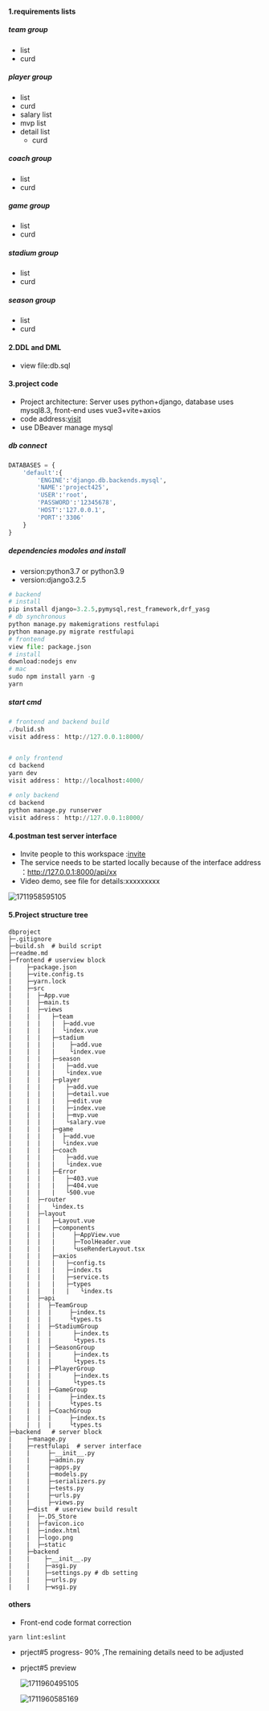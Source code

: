 #### 1.requirements lists

##### team group

- list
- curd

##### player group

- list
- curd
- salary list
- mvp list
- detail list
  - curd

##### coach group

- list
- curd

##### game group

- list
- curd

##### stadium group

- list
- curd

##### season group

- list
- curd

#### 2.DDL and DML

- view file:db.sql

#### 3.project code

- Project architecture: Server uses python+django, database uses mysql8.3, front-end uses vue3+vite+axios
- code address:[visit](https://gitee.com/webdzq/dbproject)
- use DBeaver manage mysql

##### db connect

```python
DATABASES = {
    'default':{
        'ENGINE':'django.db.backends.mysql',
        'NAME':'project425',
        'USER':'root',
        'PASSWORD':'12345678',
        'HOST':'127.0.0.1',
        'PORT':'3306'
    }
}

```

##### dependencies modoles and install

- version:python3.7 or python3.9
- version:django3.2.5

```python
# backend
# install 
pip install django=3.2.5,pymysql,rest_framework,drf_yasg
# db synchronous
python manage.py makemigrations restfulapi
python manage.py migrate restfulapi
# frontend
view file: package.json
# install
download:nodejs env
# mac
sudo npm install yarn -g
yarn 

```

##### start cmd

```python
# frontend and backend build
./bulid.sh
visit address： http://127.0.0.1:8000/


# only frontend
cd backend
yarn dev 
visit address： http://localhost:4000/

# only backend 
cd backend
python manage.py runserver
visit address： http://127.0.0.1:8000/

```

#### 4.postman test server interface

- Invite people to this workspace :[invite](https://app.getpostman.com/join-team?invite_code=50b47d9ecc6331c3a3fc09747f5906f6&target_code=2adb067cc38611979f0b13d0c641545c)
- The service needs to be started locally because of the interface address ：http://127.0.0.1:8000/api/xx
- Video demo, see file for details:xxxxxxxxx

![1711958595105](./image/tasklist/1711958595105.png)

#### 5.Project structure tree

```
dbproject
├─.gitignore
├─build.sh  # build script
├─readme.md
├─frontend # userview block
|    ├─package.json
|    ├─vite.config.ts
|    ├─yarn.lock
|    ├─src
|    |  ├─App.vue
|    |  ├─main.ts
|    |  ├─views
|    |  |   ├─team
|    |  |   |  ├─add.vue
|    |  |   |  └index.vue
|    |  |   ├─stadium
|    |  |   |    ├─add.vue
|    |  |   |    └index.vue
|    |  |   ├─season
|    |  |   |   ├─add.vue
|    |  |   |   └index.vue
|    |  |   ├─player
|    |  |   |   ├─add.vue
|    |  |   |   ├─detail.vue
|    |  |   |   ├─edit.vue
|    |  |   |   ├─index.vue
|    |  |   |   ├─mvp.vue
|    |  |   |   └salary.vue
|    |  |   ├─game
|    |  |   |  ├─add.vue
|    |  |   |  └index.vue
|    |  |   ├─coach
|    |  |   |   ├─add.vue
|    |  |   |   └index.vue
|    |  |   ├─Error
|    |  |   |   ├─403.vue
|    |  |   |   ├─404.vue
|    |  |   |   └500.vue
|    |  ├─router
|    |  |   └index.ts
|    |  ├─layout
|    |  |   ├─Layout.vue
|    |  |   ├─components
|    |  |   |     ├─AppView.vue
|    |  |   |     ├─ToolHeader.vue
|    |  |   |     └useRenderLayout.tsx
|    |  |   ├─axios
|    |  |   |   ├─config.ts
|    |  |   |   ├─index.ts
|    |  |   |   ├─service.ts
|    |  |   |   ├─types
|    |  |   |   |   └index.ts
|    |  ├─api
|    |  |  ├─TeamGroup
|    |  |  |     ├─index.ts
|    |  |  |     └types.ts
|    |  |  ├─StadiumGroup
|    |  |  |      ├─index.ts
|    |  |  |      └types.ts
|    |  |  ├─SeasonGroup
|    |  |  |      ├─index.ts
|    |  |  |      └types.ts
|    |  |  ├─PlayerGroup
|    |  |  |      ├─index.ts
|    |  |  |      └types.ts
|    |  |  ├─GameGroup
|    |  |  |     ├─index.ts
|    |  |  |     └types.ts
|    |  |  ├─CoachGroup
|    |  |  |     ├─index.ts
|    |  |  |     └types.ts
├─backend   # server block
|    ├─manage.py
|    ├─restfulapi  # server interface
|    |     ├─__init__.py
|    |     ├─admin.py
|    |     ├─apps.py
|    |     ├─models.py
|    |     ├─serializers.py
|    |     ├─tests.py
|    |     ├─urls.py
|    |     ├─views.py
|    ├─dist  # userview build result
|    |  ├─.DS_Store
|    |  ├─favicon.ico
|    |  ├─index.html
|    |  ├─logo.png
|    |  ├─static
|    ├─backend 
|    |    ├─__init__.py
|    |    ├─asgi.py
|    |    ├─settings.py # db setting
|    |    ├─urls.py
|    |    ├─wsgi.py
```

#### others

- Front-end code format correction

```
yarn lint:eslint
```

- prject#5 progress- 90% ,The remaining details need to be adjusted
- prject#5 preview

  ![1711960495105](./image/tasklist/1711960495105.png)

  ![1711960585169](./image/tasklist/1711960585169.png)

